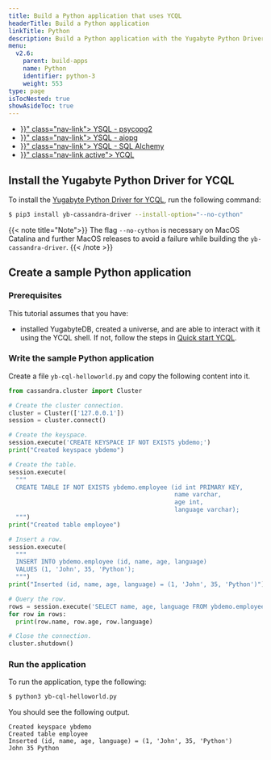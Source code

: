```yaml
---
title: Build a Python application that uses YCQL
headerTitle: Build a Python application
linkTitle: Python
description: Build a Python application with the Yugabyte Python Driver for YCQL.
menu:
  v2.6:
    parent: build-apps
    name: Python
    identifier: python-3
    weight: 553
type: page
isTocNested: true
showAsideToc: true
---
```


<ul class="nav nav-tabs-alt nav-tabs-yb">
  <li >
    <a href="{{< relref "./ysql-psycopg2.md" >}}" class="nav-link">
      <i class="icon-postgres" aria-hidden="true"></i>
      YSQL - psycopg2
    </a>
  </li>
  <li >
    <a href="{{< relref "./ysql-aiopg.md" >}}" class="nav-link">
      <i class="icon-postgres" aria-hidden="true"></i>
      YSQL - aiopg
    </a>
  </li>
  <li >
    <a href="{{< relref "./ysql-sqlalchemy.md" >}}" class="nav-link">
      <i class="icon-postgres" aria-hidden="true"></i>
      YSQL - SQL Alchemy
    </a>
  </li>
  <li>
    <a href="{{< relref "./ycql.md" >}}" class="nav-link active">
      <i class="icon-cassandra" aria-hidden="true"></i>
      YCQL
    </a>
  </li>
</ul>

## Install the Yugabyte Python Driver for YCQL

To install the [Yugabyte Python Driver for YCQL](https://github.com/yugabyte/cassandra-python-driver), run the following command:

```sh
$ pip3 install yb-cassandra-driver --install-option="--no-cython"
```

{{< note title="Note">}}
The flag `--no-cython` is necessary on MacOS Catalina and further MacOS releases to avoid a failure while building the `yb-cassandra-driver`.
{{< /note >}}

## Create a sample Python application

### Prerequisites

This tutorial assumes that you have:

- installed YugabyteDB, created a universe, and are able to interact with it using the YCQL shell. If not, follow the steps in [Quick start YCQL](../../../explore/ycql/).

### Write the sample Python application

Create a file `yb-cql-helloworld.py` and copy the following content into it.

```python
from cassandra.cluster import Cluster

# Create the cluster connection.
cluster = Cluster(['127.0.0.1'])
session = cluster.connect()

# Create the keyspace.
session.execute('CREATE KEYSPACE IF NOT EXISTS ybdemo;')
print("Created keyspace ybdemo")

# Create the table.
session.execute(
  """
  CREATE TABLE IF NOT EXISTS ybdemo.employee (id int PRIMARY KEY,
                                              name varchar,
                                              age int,
                                              language varchar);
  """)
print("Created table employee")

# Insert a row.
session.execute(
  """
  INSERT INTO ybdemo.employee (id, name, age, language)
  VALUES (1, 'John', 35, 'Python');
  """)
print("Inserted (id, name, age, language) = (1, 'John', 35, 'Python')")

# Query the row.
rows = session.execute('SELECT name, age, language FROM ybdemo.employee WHERE id = 1;')
for row in rows:
  print(row.name, row.age, row.language)

# Close the connection.
cluster.shutdown()
```

### Run the application

To run the application, type the following:

```sh
$ python3 yb-cql-helloworld.py
```

You should see the following output.

```output
Created keyspace ybdemo
Created table employee
Inserted (id, name, age, language) = (1, 'John', 35, 'Python')
John 35 Python
```
